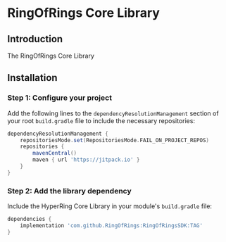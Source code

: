 # RingOfRings Core Library


## Introduction
The RingOfRings Core Library


## Installation


### Step 1: Configure your project
Add the following lines to the `dependencyResolutionManagement` section of your root `build.gradle` file to include the necessary repositories:


```groovy
dependencyResolutionManagement {
    repositoriesMode.set(RepositoriesMode.FAIL_ON_PROJECT_REPOS)
    repositories {
        mavenCentral()
        maven { url 'https://jitpack.io' }
    }
}
```


### Step 2: Add the library dependency
Include the HyperRing Core Library in your module's `build.gradle` file:


```groovy
dependencies {
    implementation 'com.github.RingOfRings:RingOfRingsSDK:TAG'
}
```